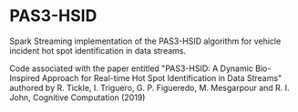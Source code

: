 # PAS3-HSID
Spark Streaming implementation of the PAS3-HSID algorithm for vehicle incident hot spot identification in data streams.

Code associated with the paper entitled "PAS3-HSID: A Dynamic Bio-Inspired Approach for Real-time Hot Spot Identification in Data Streams" authored by R. Tickle, I. Triguero, G. P. Figueredo, M. Mesgarpour and R. I. John, Cognitive Computation (2019)
